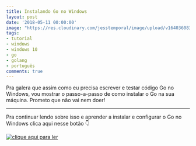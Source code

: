```yaml
---
title: Instalando Go no Windows
layout: post
date: '2018-05-11 00:00:00'
image: "https://res.cloudinary.com/jesstemporal/image/upload/v1640360835/covers/click-2_f4fsdc.png"
tags:
- tutorial
- windows
- windows 10
- go
- golang
- português
comments: true
---
```


Pra galera que assim como eu precisa escrever e testar código Go no Windows, vou mostrar o passo-a-passo de como instalar o Go na sua máquina. Prometo que não vai nem doer!

---

Pra continuar lendo sobre isso e aprender a instalar e configurar o Go no Windows clica aqui nesse botão 👇

[![clique aqui para ler](/images/clique-aqui-para-ler.png)](https://medium.com/test-after-deploy/instalando-go-no-windows-7abed1db7546)
